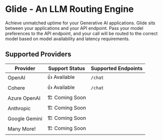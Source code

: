 # Glide - An LLM Routing Engine

Achieve unmatched uptime for your Generative AI applications. Glide sits between your applications and your API endpoint. Pass your model preferences to the API endpoint, and your call will be routed to the correct model based on model availability and latency requirements.

## Supported Providers

| Provider | Support Status | Supported Endpoints |
| --- | --- | --- |
| OpenAI | 👍 Available | `/chat` |
| Cohere | 👍 Available | `/chat` |
| Azure OpenAI | 🏗️ Coming Soon |  |
| Anthropic | 🏗️ Coming Soon |  |
| Google Gemini | 🏗️ Coming Soon |  |
| Many More! | 🏗️ Coming Soon |  |